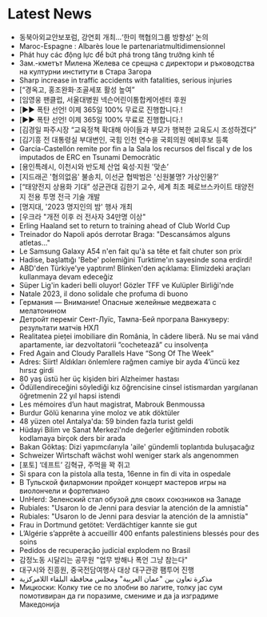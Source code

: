 # Latest News
-  동북아외교안보포럼, 강연회 개최…‘한미 핵협의그룹 방향성’ 논의
-  Maroc-Espagne : Albarès loue le partenariatmultidimensionnel
-  Phát huy các động lực để bứt phá trong tăng trưởng kinh tế
-  Зам.-кметът Милена Желева се срещна с директори и ръководства на културни институти в Стара Загора
-  Sharp increase in traffic accidents with fatalities, serious injuries
-  [“경옥고, 홍조완화·조골세포 활성 높여”
-  [임영웅 팬클럽, 서울대병원 넥슨어린이통합케어센터 후원
-  [▶▶ 폭탄 선언! 이제 365일 100% 무료로 진행합니다.!
-  [▶▶ 폭탄 선언! 이제 365일 100% 무료로 진행합니다.!
-  [김경일 파주시장 “교육정책 확대해 아이들과 부모가 행복한 교육도시 조성하겠다”
-  [김기흥 전 대통령실 부대변인, 국힘 인천 연수을 국회의원 예비후보 등록
-  García-Castellón remite por fin a la Sala los recursos del fiscal y de los imputados de ERC en Tsunami Democràtic
-  [용인특례시, 이천시와 반도체 산업 육성·지원 '맞손’
-  [지드래곤 '혐의없음' 불송치, 이선균 협박범은 '신원불명? 가상인물?'
-  [“태양전지 상용화 기대” 성균관대 김한기 교수, 세계 최초 페로브스카이트 태양전지 전용 투명 전극 기술 개발
-  [명지대, '2023 명지인의 밤' 행사 개최
-  [우크라 "개전 이후 러 전사자 34만명 이상"
-  Erling Haaland set to return to training ahead of Club World Cup
-  Treinador do Napoli após derrotar Braga: "Descansámos alguns atletas..."
-  Le Samsung Galaxy A54 n'en fait qu'à sa tête et fait chuter son prix
-  Hadise, başlattığı 'Bebe' polemiğini Turktime'ın sayesinde sona erdirdi!
-  ABD'den Türkiye'ye yaptırım! Blinken'den açıklama: Elimizdeki araçları kullanmaya devam edeceğiz
-  Süper Lig'in kaderi belli oluyor! Gözler TFF ve Kulüpler Birliği'nde
-  Natale 2023, il dono solidale che profuma di buono
-  Германия — Внимание! Опасные желейные медвежата с мелатонином
-  Детройт переміг Сент-Луїс, Тампа-Бей програла Ванкуверу: результати матчів НХЛ
-  Realitatea pieței imobiliare din România, în cădere liberă. Nu se mai vând apartamente, iar dezvoltatorii ”cochetează” cu insolvența
-  Fred Again and Cloudy Parallels Have “Song Of The Week”
-  Adres: Siirt! Aldıkları önlemlere rağmen camiye bir ayda 4’üncü kez hırsız girdi
-  80 yaş üstü her üç kişiden biri Alzheimer hastası
-  Ödüllendireceğini söylediği kız öğrencisine cinsel istismardan yargılanan öğretmenin 22 yıl hapsi istendi
-  Les mémoires d’un haut magistrat, Mabrouk Benmoussa
-  Burdur Gölü kenarına yine moloz ve atık döktüler
-  48 yüzen otel Antalya'da: 59 binden fazla turist geldi
-  Hüdayi Bilim ve Sanat Merkezi'nde değerler eğitiminden robotik kodlamaya birçok ders bir arada
-  Bakan Göktaş: Dizi yapımcılarıyla 'aile' gündemli toplantıda buluşacağız
-  Schweizer Wirtschaft wächst wohl weniger stark als angenommen
-  [포토] ‘데프트’ 김혁규, 주먹을 꽉 쥐고
-  Si spara con la pistola alla testa, 16enne in fin di vita in ospedale
-  В Тульской филармонии пройдет концерт мастеров игры на виолончели и фортепиано
-  UnHerd: Зеленский стал обузой для своих союзников на Западе
-  Rubiales: "Usaron lo de Jenni para desviar la atención de la amnistía"
-  Rubiales: "Usaron lo de Jenni para desviar la atención de la amnistía"
-  Frau in Dortmund getötet: Verdächtiger kannte sie gut
-  L’Algérie s’apprête à accueillir 400 enfants palestiniens blessés pour des soins
-  Pedidos de recuperação judicial explodem no Brasil
-  감정노동 시달리는 공무원 "업무 방해나 폭언 그냥 참는다"
-  대구시와 진흥원, 중국전담여행사 대상 대구관광 팸투어 진행
-  مذكرة تعاون بين "عمان العربية" ومجلس محافظة البلقاء اللامركزية
-  Мицкоски: Колку тие се по злобни во лагите, толку јас сум помотивиран да ги поразиме, смениме и да ја изградиме Македонија
